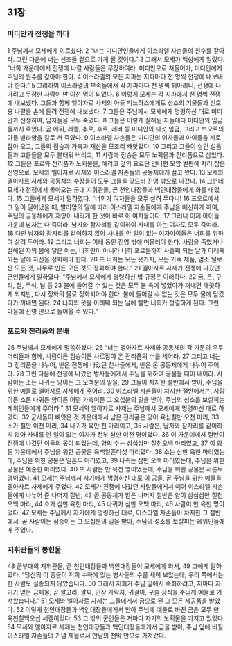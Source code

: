 ## 31장
### 미디안과 전쟁을 하다
1 주님께서 모세에게 이르셨다.
2 “너는 미디안인들에게 이스라엘 자손들의 원수를 갚아라. 그런 다음에 너는 선조들 곁으로 가게 될 것이다.”
3 그래서 모세가 백성에게 일렀다. “너희 가운데에서 전쟁에 나갈 사람들은 무장하여라. 미디안으로 쳐들어가, 미디안에게 주님의 원수를 갚아야 한다.
4 이스라엘의 모든 지파는 지파마다 천 명씩 전쟁에 내보내야 한다.”
5 그리하여 이스라엘의 부족들에서 각 지파마다 천 명씩 헤아리니, 전쟁에 나가려고 무장한 사람이 만 이천 명이 되었다.
6 이렇게 모세는 각 지파에서 천 명씩 전쟁에 내보냈다. 그들과 함께 엘아자르 사제의 아들 피느하스에게도 성소의 기물들과 신호용 나팔을 손에 들려 전쟁에 내보냈다.
7 그들은 주님께서 모세에게 명령하신 대로 미디안과 전쟁하여, 남자들을 모두 죽였다.
8 그들은 이렇게 살해된 자들에다 미디안의 임금들까지 죽였다. 곧 에위, 레켐, 추르, 후르, 레바 등 미디안의 다섯 임금, 그리고 브오르의 아들 발라암을 칼로 쳐 죽였다.
9 이스라엘 자손들은 미디안의 여자들과 아이들을 사로잡아 오고, 그들의 짐승과 가축과 재산을 모조리 빼앗았다.
10 그리고 그들이 살던 성읍들과 고을들을 모두 불태워 버리고,
11 사람과 짐승은 모두 노획물과 전리품으로 삼았다.
12 그들은 포로와 전리품과 노획물을, 예리코 앞의 요르단 건너편 모압 벌판에 자리 잡은 진영으로, 모세와 엘아자르 사제와 이스라엘 자손들의 공동체에게 끌고 왔다.
13 모세와 엘아자르 사제와 공동체의 수장들이 모두 그들을 맞으러 진영 밖으로 나갔다.
14 그런데 모세가 전쟁에서 돌아오는 군대 지휘관들, 곧 천인대장들과 백인대장들에게 화를 내었다.
15 그들에게 모세가 말하였다. “너희가 여자들을 모두 살려 두다니!
16 프오르에서 그 일이 일어났을 때, 발라암의 말에 따라 이스라엘 자손들에게 주님을 배신하게 하여, 주님의 공동체에게 재앙이 내리게 한 것이 바로 이 여자들이다.
17 그러니 이제 아이들 가운데 남자는 다 죽여라. 남자와 잠자리를 같이하여 사내를 아는 여자도 모두 죽여라.
18 다만 남자와 잠자리를 같이하지 않아 사내를 안 일이 없는 여자아이들은 너희를 위하여 살려 두어라.
19 그리고 너희는 이레 동안 진영 밖에 머물러야 한다. 사람을 죽였거나 살해된 자의 몸에 닿은 이는, 너희만이 아니라 너희 포로들까지 사흘째 되는 날과 이레째 되는 날에 자신을 정화해야 한다.
20 또 너희는 모든 옷가지, 모든 가죽 제품, 염소 털로 짠 모든 것, 나무로 만든 모든 것도 정화해야 한다.”
21 엘아자르 사제가 전쟁에 나갔던 군인들에게 말하였다. “주님께서 모세에게 명령하신 법 규정은 이러하다.
22 금, 은, 구리, 철, 주석, 납 등
23 불에 들어갈 수 있는 것은 모두 불 속에 넣었다가 꺼내면 깨끗하게 되지만, 다시 정화의 물로 정화되어야 한다. 불에 들어갈 수 없는 것은 모두 물에 담갔다가 꺼내면 된다.
24 너희의 옷을 이레째 되는 날에 빨면 너희가 정결하게 된다. 그런 다음에 진영 안으로 들어올 수 있다.”
### 포로와 전리품의 분배
25 주님께서 모세에게 말씀하셨다.
26 “너는 엘아자르 사제와 공동체의 각 가문의 우두머리들과 함께, 사람이든 짐승이든 사로잡아 온 전리품의 수를 세어라.
27 그리고 너는 그 전리품을 나누어, 반은 전쟁에 나갔던 전사들에게, 반은 온 공동체에게 나누어 주어라.
28 그런 다음에 전쟁에 나갔던 병사들에게서 주님을 위하여 공물을 떼어 내어라. 사람이든 소든 나귀든 양이든 그 오백분의 일을,
29 그들이 차지한 절반에서 받아, 주님을 위한 예물로 엘아자르 사제에게 주어라.
30 이스라엘 자손들이 차지한 절반에서는, 사람이든 소든 나귀든 양이든 어떤 가축이든 그 오십분의 일을 받아, 주님의 성소를 보살피는 레위인들에게 주어라.”
31 모세와 엘아자르 사제는 주님께서 모세에게 명령하신 대로 하였다.
32 군사들이 빼앗은 것 가운데에서 남은 전리품은 양이 육십칠만 오천 마리,
33 소가 칠만 이천 마리,
34 나귀가 육만 천 마리이고,
35 사람은, 남자와 잠자리를 같이하지 않아 사내를 안 일이 없는 여자가 전부 삼만 이천 명이었다.
36 이 가운데에서 절반이 전쟁에 나갔던 이들의 몫이 되었는데, 양의 수는 삼십삼만 칠천오백 마리였고,
37 이 양들 가운데에서 주님을 위한 공물은 육백일흔다섯 마리였다.
38 소는 삼만 육천 마리였는데, 주님을 위한 공물은 일흔두 마리였고,
39 나귀는 삼만 오백 마리였는데, 주님을 위한 공물은 예순한 마리였다.
40 또 사람은 만 육천 명이었는데, 주님을 위한 공물은 서른두 명이었다.
41 모세는 주님께서 자기에게 명령하신 대로 이 공물, 곧 주님을 위한 예물을 엘아자르 사제에게 주었다.
42 모세가 전쟁에 나갔던 사람들에게서 떼어 이스라엘 자손들에게 나누어 준 나머지 절반,
43 곧 공동체가 받은 나머지 절반은 양이 삼십삼만 칠천오백 마리,
44 소가 삼만 육천 마리,
45 나귀가 삼만 오백 마리,
46 사람이 만 육천 명이었다.
47 모세는 주님께서 자기에게 명령하신 대로, 이스라엘 자손들이 차지한 그 절반에서, 곧 사람이든 짐승이든 그 오십분의 일을 받아, 주님의 성소를 보살피는 레위인들에게 주었다.
### 지휘관들의 봉헌물
48 군부대의 지휘관들, 곧 천인대장들과 백인대장들이 모세에게 와서,
49 그에게 말하였다. “당신의 이 종들이 저희 수하에 있는 병사들의 수를 세어 보았는데, 우리 쪽에서는 한 사람도 실종되지 않았습니다.
50 그래서 저희가 주님 앞에서 속죄하려고, 저마다 자기가 얻은 금패물, 곧 팔고리, 팔찌, 인장 가락지, 귀걸이, 구슬 장식을 주님께 예물로 가져왔습니다.”
51 모세와 엘아자르 사제는 그들에게서 금으로 된 그 모든 세공품을 받았다.
52 이렇게 천인대장들과 백인대장들에게서 받아 주님께 예물로 바친 금은 모두 만 육천칠백오십 세켈이었다.
53 그 밖의 군인들은 저마다 자기의 노획물을 가지고 있었다.
54 모세와 엘아자르 사제는 천인대장들과 백인대장들에게서 금을 받아, 주님 앞에 바칠 이스라엘 자손들의 기념 제물로서 만남의 천막 안으로 가져갔다.

